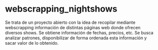 # webscrapping_nightshows
Se trata de un proyecto abierto con la idea de recopilar mediante webscrapping información de distintas páginas web donde ofrecen diversos shows. Se obtiene información de fechas, precios, etc. Se busca analizar patrones, disponibilizar de forma ordenada esta información y sacar valor de lo obtenido. 
